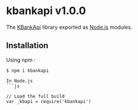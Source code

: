 # kbankapi v1.0.0

The [KBankApi](https://) library exported as [Node.js](https://nodejs.org/) modules.

## Installation

Using npm :
```shell
$ npm i kbankapi

In Node.js
```js

// Load the full build
var _kbapi = require('kbankapi')